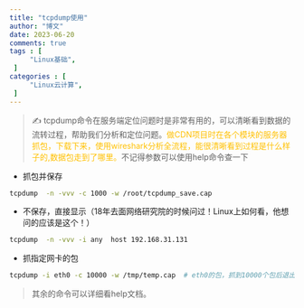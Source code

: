 ```yaml
---
title: "tcpdump使用"                         
author: "博文"   
date: 2023-06-20          
comments: true  
tags : [                                    
     "Linux基础",
 ]
categories : [                              
     "Linux云计算",
 ]
---
```


>  ✍️ tcpdump命令在服务端定位问题时是非常有用的，可以清晰看到数据的流转过程，帮助我们分析和定位问题。<font color="#ffc000">做CDN项目时在各个模块的服务器抓包，下载下来，使用wireshark分析全流程，能很清晰看到过程是什么样子的,数据包走到了哪里。</font>不记得参数可以使用help命令查一下

- 抓包并保存
```bash
tcpdump  -n -vvv -c 1000 -w /root/tcpdump_save.cap
```

- 不保存，直接显示（18年去面网络研究院的时候问过！Linux上如何看，他想问的应该是这个！）
```bash
tcpdump  -n -vvv -i any  host 192.168.31.131
```

- 抓指定网卡的包
```bash
tcpdump -i eth0 -c 10000 -w /tmp/temp.cap  # eth0的包，抓到10000个包后退出
```

> 其余的命令可以详细看help文档。